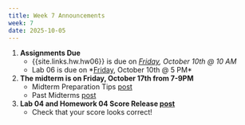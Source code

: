 ```yaml
---
title: Week 7 Announcements
week: 7
date: 2025-10-05
---
```


1. **Assignments Due**
    * {{site.links.hw.hw06}} is due on *<u>Friday</u>, October 10th @ 10 AM*
    * <!--{{site.links.lab.lab06}}-->Lab 06 is due on *<u>Friday</u>, October 10th @ 5 PM*
2. **The midterm is on Friday, October 17th from 7-9PM**
    * Midterm Preparation Tips [post](https://edstem.org/us/courses/83132/discussion/7068516)
    * Past Midterms [post](https://edstem.org/us/courses/83132/discussion/7067913)
3. **Lab 04 and Homework 04 Score Release [post](https://edstem.org/us/courses/83132/discussion/7067731)**
    * Check that your score looks correct!